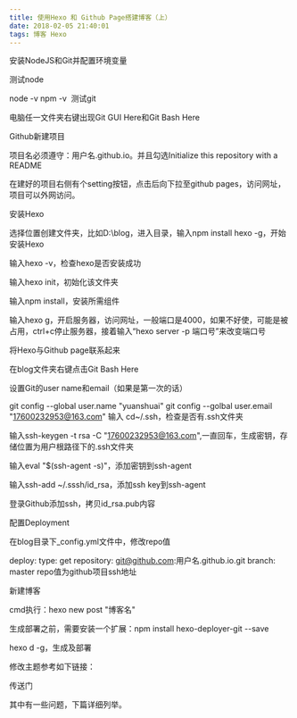 ```yaml
---
title: 使用Hexo 和 Github Page搭建博客（上）
date: 2018-02-05 21:40:01
tags: 博客 Hexo
---
```


安装NodeJS和Git并配置环境变量

测试node

node -v
npm -v
​	测试git

电脑任一文件夹右键出现Git GUI Here和Git Bash Here

Github新建项目

项目名必须遵守：用户名.github.io。并且勾选Initialize this repository with a README

在建好的项目右侧有个setting按钮，点击后向下拉至github pages，访问网址，项目可以外网访问。

安装Hexo

选择位置创建文件夹，比如D:\blog，进入目录，输入npm install hexo -g，开始安装Hexo

输入hexo -v，检查hexo是否安装成功

输入hexo init，初始化该文件夹

输入npm install，安装所需组件

输入hexo g，开启服务器，访问网址，一般端口是4000，如果不好使，可能是被占用，ctrl+c</button>停止服务器，接着输入“hexo server -p 端口号”来改变端口号

将Hexo与Github page联系起来

在blog文件夹右键点击Git Bash Here

设置Git的user name和email（如果是第一次的话）

git config --global user.name "yuanshuai"
git config --golbal user.email "17600232953@163.com"
输入 cd~/.ssh，检查是否有.ssh文件夹

输入ssh-keygen -t rsa -C "17600232953@163.com",一直回车，生成密钥，存储位置为用户根路径下的.ssh文件夹

输入eval "$(ssh-agent -s)"，添加密钥到ssh-agent

输入ssh-add ~/.sssh/id_rsa，添加ssh key到ssh-agent

登录Github添加ssh，拷贝id_rsa.pub内容

配置Deployment

在blog目录下_config.yml文件中，修改repo值

deploy:
	type: get
	repository: git@github.com:用户名.github.io.git
	branch: master
repo值为github项目ssh地址

新建博客

cmd执行：hexo new post "博客名"

生成部署之前，需要安装一个扩展：npm install hexo-deployer-git --save

hexo d -g，生成及部署

修改主题参考如下链接：

传送门

其中有一些问题，下篇详细列举。
